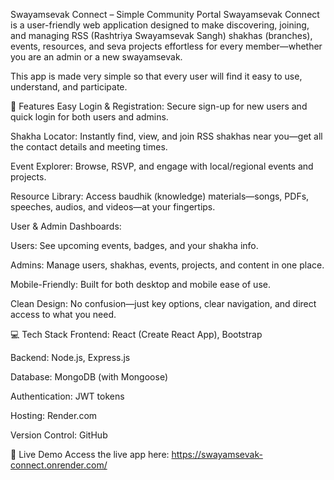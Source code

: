 Swayamsevak Connect – Simple Community Portal
Swayamsevak Connect is a user-friendly web application designed to make discovering, joining, and managing RSS (Rashtriya Swayamsevak Sangh) shakhas (branches), events, resources, and seva projects effortless for every member—whether you are an admin or a new swayamsevak.

This app is made very simple so that every user will find it easy to use, understand, and participate.

🌟 Features
Easy Login & Registration: Secure sign-up for new users and quick login for both users and admins.

Shakha Locator: Instantly find, view, and join RSS shakhas near you—get all the contact details and meeting times.

Event Explorer: Browse, RSVP, and engage with local/regional events and projects.

Resource Library: Access baudhik (knowledge) materials—songs, PDFs, speeches, audios, and videos—at your fingertips.

User & Admin Dashboards:

Users: See upcoming events, badges, and your shakha info.

Admins: Manage users, shakhas, events, projects, and content in one place.

Mobile-Friendly: Built for both desktop and mobile ease of use.

Clean Design: No confusion—just key options, clear navigation, and direct access to what you need.

💻 Tech Stack
Frontend: React (Create React App), Bootstrap

Backend: Node.js, Express.js

Database: MongoDB (with Mongoose)

Authentication: JWT tokens

Hosting: Render.com

Version Control: GitHub

🚀 Live Demo
Access the live app here:
https://swayamsevak-connect.onrender.com/
